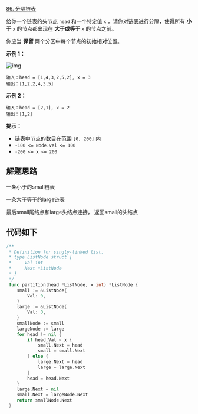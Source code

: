 [86. 分隔链表](https://leetcode.cn/problems/partition-list/)

给你一个链表的头节点 `head` 和一个特定值 `x` ，请你对链表进行分隔，使得所有 **小于** `x` 的节点都出现在 **大于或等于** `x` 的节点之前。

你应当 **保留** 两个分区中每个节点的初始相对位置。

**示例 1：**

![img](http://img.hahaguai.cn/local/partition.jpg)

```
输入：head = [1,4,3,2,5,2], x = 3
输出：[1,2,2,4,3,5]
```

**示例 2：**

```
输入：head = [2,1], x = 2
输出：[1,2]
```

**提示：**

- 链表中节点的数目在范围 `[0, 200]` 内
- `-100 <= Node.val <= 100`
- `-200 <= x <= 200`



## 解题思路

一条小于的small链表

一条大于等于的large链表

最后small尾结点和large头结点连接， 返回small的头结点

## 代码如下

```go
/**
 * Definition for singly-linked list.
 * type ListNode struct {
 *     Val int
 *     Next *ListNode
 * }
 */
 func partition(head *ListNode, x int) *ListNode {
	small := &ListNode{
		Val: 0,
	}
	large := &ListNode{
		Val: 0,
	}
	smallNode := small
	largeNode := large
	for head != nil {
		if head.Val < x {
			small.Next = head
			small = small.Next
		} else {
			large.Next = head
			large = large.Next
		}
		head = head.Next
	}
    large.Next = nil
	small.Next = largeNode.Next
	return smallNode.Next
 }

```

